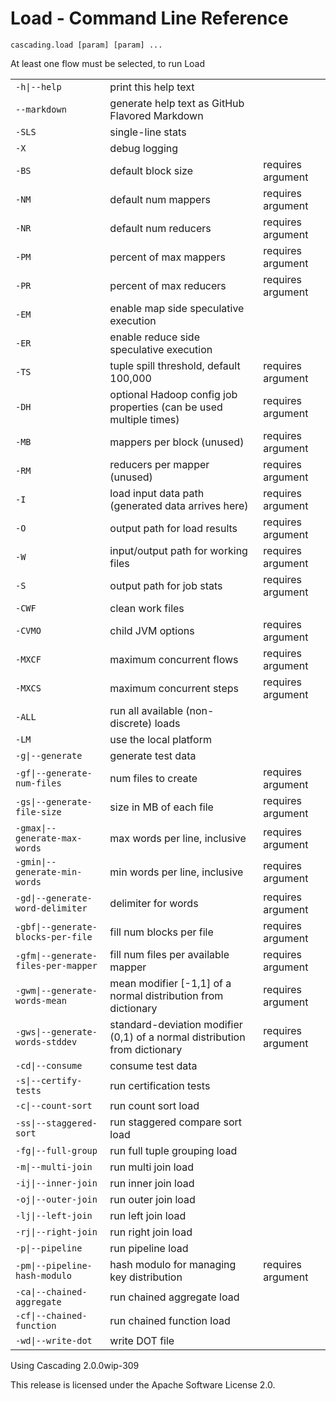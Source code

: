 Load - Command Line Reference
=============================
    cascading.load [param] [param] ...

At least one flow must be selected, to run Load

<table>
<tr><td><code>-h|--help</code></td><td>print this help text</td><td></td></tr>
<tr><td><code>--markdown</code></td><td>generate help text as GitHub Flavored Markdown</td><td></td></tr>
<tr><td><code>-SLS</code></td><td>single-line stats</td><td></td></tr>
<tr><td><code>-X</code></td><td>debug logging</td><td></td></tr>
<tr><td><code>-BS</code></td><td>default block size</td><td>requires argument</td></tr>
<tr><td><code>-NM</code></td><td>default num mappers</td><td>requires argument</td></tr>
<tr><td><code>-NR</code></td><td>default num reducers</td><td>requires argument</td></tr>
<tr><td><code>-PM</code></td><td>percent of max mappers</td><td>requires argument</td></tr>
<tr><td><code>-PR</code></td><td>percent of max reducers</td><td>requires argument</td></tr>
<tr><td><code>-EM</code></td><td>enable map side speculative execution</td><td></td></tr>
<tr><td><code>-ER</code></td><td>enable reduce side speculative execution</td><td></td></tr>
<tr><td><code>-TS</code></td><td>tuple spill threshold, default 100,000</td><td>requires argument</td></tr>
<tr><td><code>-DH</code></td><td>optional Hadoop config job properties (can be used multiple times)</td><td>requires argument</td></tr>
<tr><td><code>-MB</code></td><td>mappers per block (unused)</td><td>requires argument</td></tr>
<tr><td><code>-RM</code></td><td>reducers per mapper (unused)</td><td>requires argument</td></tr>
<tr><td><code>-I</code></td><td>load input data path (generated data arrives here)</td><td>requires argument</td></tr>
<tr><td><code>-O</code></td><td>output path for load results</td><td>requires argument</td></tr>
<tr><td><code>-W</code></td><td>input/output path for working files</td><td>requires argument</td></tr>
<tr><td><code>-S</code></td><td>output path for job stats</td><td>requires argument</td></tr>
<tr><td><code>-CWF</code></td><td>clean work files</td><td></td></tr>
<tr><td><code>-CVMO</code></td><td>child JVM options</td><td>requires argument</td></tr>
<tr><td><code>-MXCF</code></td><td>maximum concurrent flows</td><td>requires argument</td></tr>
<tr><td><code>-MXCS</code></td><td>maximum concurrent steps</td><td>requires argument</td></tr>
<tr><td><code>-ALL</code></td><td>run all available (non-discrete) loads</td><td></td></tr>
<tr><td><code>-LM</code></td><td>use the local platform</td><td></td></tr>
<tr><td><code>-g|--generate</code></td><td>generate test data</td><td></td></tr>
<tr><td><code>-gf|--generate-num-files</code></td><td>num files to create</td><td>requires argument</td></tr>
<tr><td><code>-gs|--generate-file-size</code></td><td>size in MB of each file</td><td>requires argument</td></tr>
<tr><td><code>-gmax|--generate-max-words</code></td><td>max words per line, inclusive</td><td>requires argument</td></tr>
<tr><td><code>-gmin|--generate-min-words</code></td><td>min words per line, inclusive</td><td>requires argument</td></tr>
<tr><td><code>-gd|--generate-word-delimiter</code></td><td>delimiter for words</td><td>requires argument</td></tr>
<tr><td><code>-gbf|--generate-blocks-per-file</code></td><td>fill num blocks per file</td><td>requires argument</td></tr>
<tr><td><code>-gfm|--generate-files-per-mapper</code></td><td>fill num files per available mapper</td><td>requires argument</td></tr>
<tr><td><code>-gwm|--generate-words-mean</code></td><td>mean modifier [-1,1] of a normal distribution from dictionary</td><td>requires argument</td></tr>
<tr><td><code>-gws|--generate-words-stddev</code></td><td>standard-deviation modifier (0,1) of a normal distribution from dictionary</td><td>requires argument</td></tr>
<tr><td><code>-cd|--consume</code></td><td>consume test data</td><td></td></tr>
<tr><td><code>-s|--certify-tests</code></td><td>run certification tests</td><td></td></tr>
<tr><td><code>-c|--count-sort</code></td><td>run count sort load</td><td></td></tr>
<tr><td><code>-ss|--staggered-sort</code></td><td>run staggered compare sort load</td><td></td></tr>
<tr><td><code>-fg|--full-group</code></td><td>run full tuple grouping load</td><td></td></tr>
<tr><td><code>-m|--multi-join</code></td><td>run multi join load</td><td></td></tr>
<tr><td><code>-ij|--inner-join</code></td><td>run inner join load</td><td></td></tr>
<tr><td><code>-oj|--outer-join</code></td><td>run outer join load</td><td></td></tr>
<tr><td><code>-lj|--left-join</code></td><td>run left join load</td><td></td></tr>
<tr><td><code>-rj|--right-join</code></td><td>run right join load</td><td></td></tr>
<tr><td><code>-p|--pipeline</code></td><td>run pipeline load</td><td></td></tr>
<tr><td><code>-pm|--pipeline-hash-modulo</code></td><td>hash modulo for managing key distribution</td><td>requires argument</td></tr>
<tr><td><code>-ca|--chained-aggregate</code></td><td>run chained aggregate load</td><td></td></tr>
<tr><td><code>-cf|--chained-function</code></td><td>run chained function load</td><td></td></tr>
<tr><td><code>-wd|--write-dot</code></td><td>write DOT file</td><td></td></tr>
</table>

Using Cascading 2.0.0wip-309

This release is licensed under the Apache Software License 2.0.
